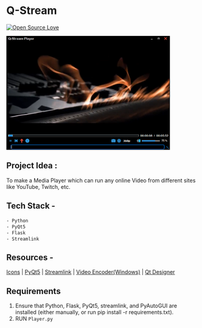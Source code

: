 # Q-Stream

[![Open Source Love](https://badges.frapsoft.com/os/v2/open-source.svg?v=103)](https://github.com/Q-Stream/Q-Stream)

<img align="center"  height="300" src="https://github.com/Q-Stream/media-files/blob/master/assets/window.png">


## Project Idea : 
To make a Media Player which can run any online Video from different sites like YouTube, Twitch, etc.

## Tech Stack - 
```
- Python
- PyQt5
- Flask
- Streamlink
```

## Resources -

[Icons](https://icons8.com/) | [PyQt5](https://www.youtube.com/watch?v=Vde5SH8e1OQ&list=PLzMcBGfZo4-lB8MZfHPLTEHO9zJDDLpYj) | [Streamlink](https://streamlink.github.io/api_guide.html) | [Video Encoder(Windows)](https://files3.codecguide.com/K-Lite_Codec_Pack_1560_Basic.exe) | [Qt Designer](https://build-system.fman.io/qt-designer-download)

## Requirements
1. Ensure that Python, Flask, PyQt5, streamlink, and PyAutoGUI  are installed (either manually, or run pip install -r requirements.txt).
2. RUN ```Player.py```
